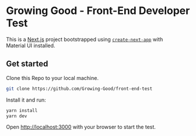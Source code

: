 # Growing Good - Front-End Developer Test

This is a [Next.js](https://nextjs.org/) project bootstrapped using [`create-next-app`](https://github.com/vercel/next.js/tree/HEAD/packages/create-next-app) with Material UI installed.

## Get started

Clone this Repo to your local machine.

```bash
git clone https://github.com/Growing-Good/front-end-test
```

Install it and run:

```bash
yarn install
yarn dev
```

Open [http://localhost:3000](http://localhost:3000) with your browser to start the test.